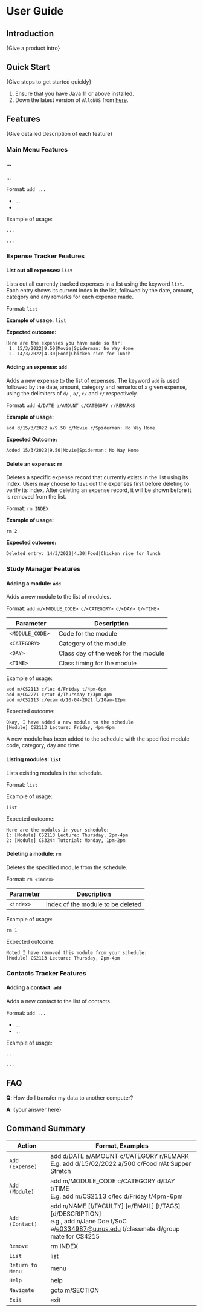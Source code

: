 # User Guide

## Introduction

{Give a product intro}

## Quick Start

{Give steps to get started quickly}

1. Ensure that you have Java 11 or above installed.
1. Down the latest version of `AlloNUS` from [here](http://link.to/duke).

## Features 

{Give detailed description of each feature}

### Main Menu Features

#### ...
...

Format: `add ...`

* ...
* ...

Example of usage:

`...`

`...`

### Expense Tracker Features
#### List out all expenses: `list`
Lists out all currently tracked expenses in a list using the keyword `list`. Each entry shows
its current index in the list, followed by the date, amount, category and any remarks for each expense 
made.

Format: `list`

**Example of usage:**
`list`

**Expected outcome:**
```
Here are the expenses you have made so far:
 1. 15/3/2022|9.50|Movie|Spiderman: No Way Home
 2. 14/3/2022|4.30|Food|Chicken rice for lunch
```
#### Adding an expense: `add`
Adds a new expense to the list of expenses. The keyword `add` is used followed by the date, 
amount, category and remarks of a given expense, using the delimiters of `d/` , `a/`,  `c/` and `r/`
respectively.

Format: `add d/DATE a/AMOUNT c/CATEGORY r/REMARKS`


**Example of usage:**

`add d/15/3/2022 a/9.50 c/Movie r/Spiderman: No Way Home`

**Expected Outcome:**
```
Added 15/3/2022|9.50|Movie|Spiderman: No Way Home
```
#### Delete an expense: `rm`
Deletes a specific expense record that currently exists in the list using its index. Users may choose
to `list` out the expenses first before deleting to verify its index. After deleting an expense
record, it will be shown before it is removed from the list.

Format: 
`rm INDEX`

**Example of usage:**

`rm 2`

**Expected outcome:**
```
Deleted entry: 14/3/2022|4.30|Food|Chicken rice for lunch
```

### Study Manager Features

#### Adding a module: `add`
Adds a new module to the list of modules.

Format: `add m/<MODULE_CODE> c/<CATEGORY> d/<DAY> t/<TIME>`

| Parameter | Description |
| ----------- | ----------- |
| ```<MODULE_CODE> ```| Code for the module |
| ```<CATEGORY> ```| Category of the module |
| ```<DAY> ```| Class day of the week for the module |
| ```<TIME> ```| Class timing for the module |

Example of usage:

    add m/CS2113 c/lec d/Friday t/4pm-6pm
    add m/CG2271 c/tut d/Thursday t/3pm-4pm
    add m/CS2113 c/exam d/10-04-2021 t/10am-12pm

Expected outcome:

    Okay, I have added a new module to the schedule
    [Module] CS2113 Lecture: Friday, 4pm-6pm

A new module has been added to the schedule with the specified module code, category, day and time.

#### Listing modules: `list`
Lists existing modules in the schedule.

Format: `list`

Example of usage: 

    list

Expected outcome:

    Here are the modules in your schedule:
    1: [Module] CS2113 Lecture: Thursday, 2pm-4pm
    2: [Module] CS3244 Tutorial: Monday, 1pm-2pm

#### Deleting a module: `rm`
Deletes the specified module from the schedule.

Format: `rm <index>`

| Parameter | Description |
| ----------- | ----------- |
| ```<index> ```| Index of the module to be deleted |


Example of usage:

    rm 1

Expected outcome:

    Noted I have removed this module from your schedule:
    [Module] CS2113 Lecture: Thursday, 2pm-4pm



### Contacts Tracker Features

#### Adding a contact: `add`
Adds a new contact to the list of contacts.

Format: `add ...`

* ...
* ...

Example of usage:

`...`

`...`

## FAQ

**Q**: How do I transfer my data to another computer? 

**A**: {your answer here}

## Command Summary

| Action | Format, Examples |
| ----------- | ----------- |
| ```Add (Expense) ```| add d/DATE a/AMOUNT c/CATEGORY r/REMARK <br> E.g. add d/15/02/2022 a/500 c/Food r/At Supper Stretch |
| ```Add (Module) ```| add m/MODULE_CODE c/CATEGORY d/DAY t/TIME <br> E.g. add m/CS2113 c/lec d/Friday t/4pm-6pm |
| ```Add (Contact) ```| add n/NAME [f/FACULTY] [e/EMAIL] [t/TAGS] [d/DESCRIPTION] <br> e.g., add n/Jane Doe f/SoC e/e0334987@u.nus.edu t/classmate d/group mate for CS4215  |
| ```Remove ```| rm INDEX |
| ```List ```| list |
| ```Return to Menu ```| menu |
| ```Help ```| help |
| ```Navigate ```| goto m/SECTION |
| ```Exit ```| exit |

